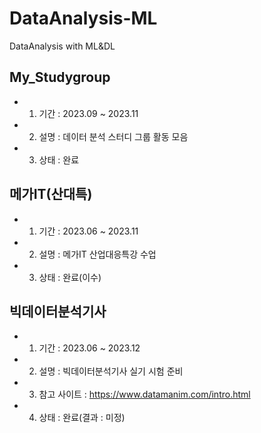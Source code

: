 # DataAnalysis-ML
DataAnalysis with ML&DL

## My_Studygroup
- 1. 기간 : 2023.09 ~ 2023.11
- 2. 설명 : 데이터 분석 스터디 그룹 활동 모음
- 3. 상태 : 완료

## 메가IT(산대특)
- 1. 기간 : 2023.06 ~ 2023.11
- 2. 설명 : 메가IT 산업대응특강 수업
- 3. 상태 : 완료(이수)

## 빅데이터분석기사
- 1. 기간 : 2023.06 ~ 2023.12
- 2. 설명 : 빅데이터분석기사 실기 시험 준비
- 3. 참고 사이트 : https://www.datamanim.com/intro.html
- 4. 상태 : 완료(결과 : 미정)